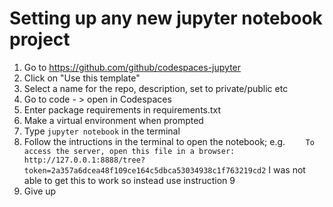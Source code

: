 # Setting up any new jupyter notebook project

1. Go to https://github.com/github/codespaces-jupyter
2. Click on "Use this template"
3. Select a name for the repo, description, set to private/public etc
4. Go to code - > open in Codespaces
5. Enter package requirements in requirements.txt
6. Make a virtual environment when prompted
7. Type `jupyter notebook` in the terminal
8. Follow the intructions in the terminal to open the notebook; e.g.
`    To access the server, open this file in a browser:
        http://127.0.0.1:8888/tree?token=2a357a6dcea48f109ce164c5dbca53034938c1f763219cd2`
        I was not able to get this to work so instead use instruction 9
9. Give up



